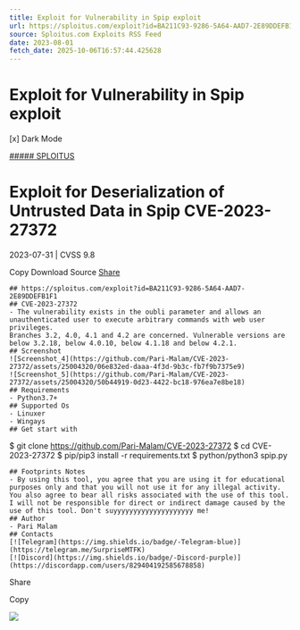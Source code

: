 ```yaml
---
title: Exploit for Vulnerability in Spip exploit
url: https://sploitus.com/exploit?id=BA211C93-9286-5A64-AAD7-2E89DDEFB1F1&utm_source=rss&utm_medium=rss
source: Sploitus.com Exploits RSS Feed
date: 2023-08-01
fetch_date: 2025-10-06T16:57:44.425628
---
```


# Exploit for Vulnerability in Spip exploit

[x]
Dark Mode

[##### SPLOITUS](/)

# Exploit for Deserialization of Untrusted Data in Spip CVE-2023-27372

2023-07-31 | CVSS 9.8

Copy
Download
Source
[Share](#share-url)

```
## https://sploitus.com/exploit?id=BA211C93-9286-5A64-AAD7-2E89DDEFB1F1
## CVE-2023-27372
- The vulnerability exists in the oubli parameter and allows an unauthenticated user to execute arbitrary commands with web user privileges.
Branches 3.2, 4.0, 4.1 and 4.2 are concerned. Vulnerable versions are below 3.2.18, below 4.0.10, below 4.1.18 and below 4.2.1.
## Screenshot
![Screenshot_4](https://github.com/Pari-Malam/CVE-2023-27372/assets/25004320/06e832ed-daaa-4f3d-9b3c-fb7f9b7375e9)
![Screenshot_5](https://github.com/Pari-Malam/CVE-2023-27372/assets/25004320/50b44919-0d23-4422-bc18-976ea7e8be18)
## Requirements
- Python3.7+
## Supported Os
- Linuxer
- Wingays
## Get start with
```
$ git clone https://github.com/Pari-Malam/CVE-2023-27372
$ cd CVE-2023-27372
$ pip/pip3 install -r requirements.txt
$ python/python3 spip.py
```
## Footprints Notes
- By using this tool, you agree that you are using it for educational purposes only and that you will not use it for any illegal activity. You also agree to bear all risks associated with the use of this tool. I will not be responsible for direct or indirect damage caused by the use of this tool. Don't suyyyyyyyyyyyyyyyyyyyy me!
## Author
- Pari Malam
## Contacts
[![Telegram](https://img.shields.io/badge/-Telegram-blue)](https://telegram.me/SurpriseMTFK)
[![Discord](https://img.shields.io/badge/-Discord-purple)](https://discordapp.com/users/829404192585678858)
```

Share

Copy

![](https://mc.yandex.ru/watch/54912310)